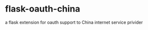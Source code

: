 flask-oauth-china
=================

a flask extension for oauth support to China internet service privider